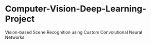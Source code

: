 # Computer-Vision-Deep-Learning-Project
Vision-based  Scene Recognition using Custom Convolutional Neural Networks 
